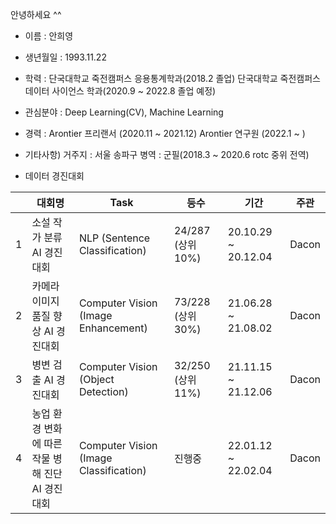 안녕하세요 ^^



- 이름 : 안희영

- 생년월일 : 1993.11.22

- 학력 : 단국대학교 죽전캠퍼스 응용통계학과(2018.2 졸업)
         단국대학교 죽전캠퍼스 데이터 사이언스 학과(2020.9 ~ 2022.8 졸업 예정)


- 관심분야 : Deep Learning(CV), Machine Learning

- 경력 : Arontier 프리랜서 (2020.11 ~ 2021.12)
         Arontier 연구원  (2022.1 ~ )
       

- 기타사항) 거주지 : 서울 송파구
           병역 : 군필(2018.3 ~ 2020.6 rotc 중위 전역)
     
     

- 데이터 경진대회


|            |대회명|Task|등수|기간|주관|
|------------|-----------|-----------|--------------|--------------|--------------|
1            | 소설 작가 분류 AI 경진대회 | NLP (Sentence Classification) | 24/287 (상위 10%) | 20.10.29 ~ 20.12.04  | Dacon
2            | 카메라 이미지 품질 향상 AI 경진대회 | Computer Vision (Image Enhancement) | 73/228 (상위 30%)  | 21.06.28 ~ 21.08.02 | Dacon
3            | 병변 검출 AI 경진대회 | Computer Vision (Object Detection) | 32/250 (상위 11%) | 21.11.15 ~ 21.12.06  | Dacon
4            | 농업 환경 변화에 따른 작물 병해 진단 AI 경진대회 | Computer Vision (Image Classification) | 진행중 | 22.01.12 ~ 22.02.04 | Dacon

